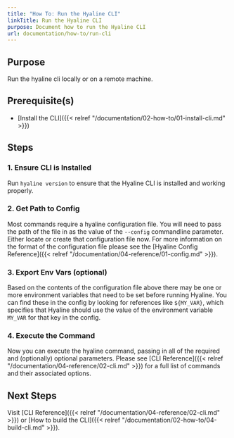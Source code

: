 ```yaml
---
title: "How To: Run the Hyaline CLI"
linkTitle: Run the Hyaline CLI
purpose: Document how to run the Hyaline CLI
url: documentation/how-to/run-cli
---
```

## Purpose
Run the hyaline cli locally or on a remote machine.

## Prerequisite(s)
* [Install the CLI]({{< relref "/documentation/02-how-to/01-install-cli.md" >}})

## Steps

### 1. Ensure CLI is Installed
Run `hyaline version` to ensure that the Hyaline CLI is installed and working properly.

### 2. Get Path to Config
Most commands require a hyaline configuration file. You will need to pass the path of the file in as the value of the `--config` commandline parameter. Either locate or create that configuration file now. For more information on the format of the configuration file please see the [Hyaline Config Reference]({{< relref "/documentation/04-reference/01-config.md" >}}).

### 3. Export Env Vars (optional)
Based on the contents of the configuration file above there may be one or more environment variables that need to be set before running Hyaline. You can find these in the config by looking for references like `${MY_VAR}`, which specifies that Hyaline should use the value of the environment variable `MY_VAR` for that key in the config.

### 4. Execute the Command
Now you can execute the hyaline command, passing in all of the required and (optionally) optional parameters. Please see [CLI Reference]({{< relref "/documentation/04-reference/02-cli.md" >}}) for a full list of commands and their associated options.

## Next Steps
Visit [CLI Reference]({{< relref "/documentation/04-reference/02-cli.md" >}}) or [How to build the CLI]({{< relref "/documentation/02-how-to/04-build-cli.md" >}}).
